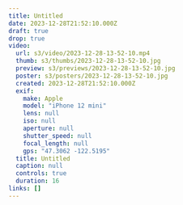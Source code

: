 ```yaml
---
title: Untitled
date: 2023-12-28T21:52:10.000Z
draft: true
drop: true
video:
  url: s3/video/2023-12-28-13-52-10.mp4
  thumb: s3/thumbs/2023-12-28-13-52-10.jpg
  preview: s3/previews/2023-12-28-13-52-10.jpg
  poster: s3/posters/2023-12-28-13-52-10.jpg
  created: 2023-12-28T21:52:10.000Z
  exif:
    make: Apple
    model: "iPhone 12 mini"
    lens: null
    iso: null
    aperture: null
    shutter_speed: null
    focal_length: null
    gps: "47.3062 -122.5195"
  title: Untitled
  caption: null
  controls: true
  duration: 16
links: []
---
```

